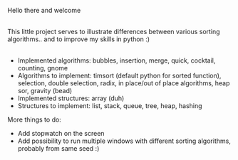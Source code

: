 Hello there and welcome <br> <br>

This little project serves to illustrate differences between various sorting algorithms.. and to improve my skills in python :) <br> <br>

* Implemented algorithms: bubbles, insertion, merge, quick, cocktail, counting, gnome  <br>
* Algorithms to implement: timsort (default python for sorted function), selection, double selection, radix, in place/out of place algorithms, heap sor, gravity (bead) <br>
* Implemented structures: array (duh) <br>
* Structures to implement: list, stack, queue, tree, heap, hashing <br>

More things to do: <br>
* Add stopwatch on the screen
* Add possibility to run multiple windows with different sorting algorithms, probably from same seed :)